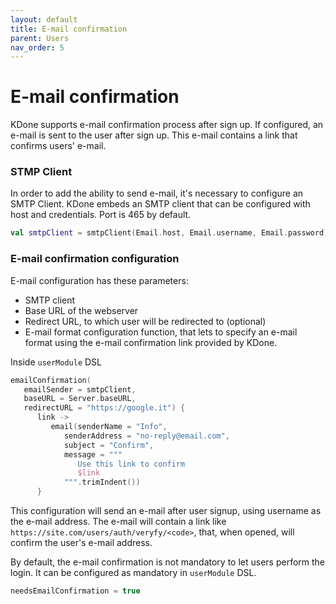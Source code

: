 ```yaml
---
layout: default
title: E-mail confirmation
parent: Users
nav_order: 5
---
```


# E-mail confirmation

KDone supports e-mail confirmation process after sign up. If configured, an e-mail is sent to the user after sign up.
This e-mail contains a link that confirms users' e-mail.

### STMP Client
In order to add the ability to send e-mail, it's necessary to configure an SMTP Client. KDone embeds an SMTP client that can be configured with host and credentials. Port is 465 by default.

```kotlin
val smtpClient = smtpClient(Email.host, Email.username, Email.password)
```

### E-mail confirmation configuration
E-mail configuration has these parameters:
- SMTP client
- Base URL of the webserver
- Redirect URL, to which user will be redirected to (optional)
- E-mail format configuration function, that lets to specify an e-mail format using the e-mail confirmation link provided by KDone.

Inside `userModule` DSL

```kotlin
emailConfirmation(
   emailSender = smtpClient,
   baseURL = Server.baseURL,
   redirectURL = "https://google.it") {
      link ->
         email(senderName = "Info",
            senderAddress = "no-reply@email.com",
            subject = "Confirm",
            message = """
               Use this link to confirm
               $link
            """.trimIndent())
      }
```

This configuration will send an e-mail after user signup, using username as the e-mail address.
The e-mail will contain a link like `https://site.com/users/auth/veryfy/<code>`, that, when opened, will confirm the user's e-mail address.

By default, the e-mail confirmation is not mandatory to let users perform the login. It can be configured as mandatory in `userModule` DSL.

```kotlin
needsEmailConfirmation = true
```

